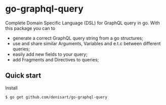 # go-graphql-query

Complete Domain Specific Language (DSL) for GraphQL query in go. With this package you can to

- generate a correct GraphQL query string from a go structures;
- use and share similar Arguments, Variables and e.t.c between different queries;
- easily add new fields to your query;
- add Fragments and Directives to queries;

## Quick start

Install

```bash
$ go get github.com/denisart/go-graphql-query
```
